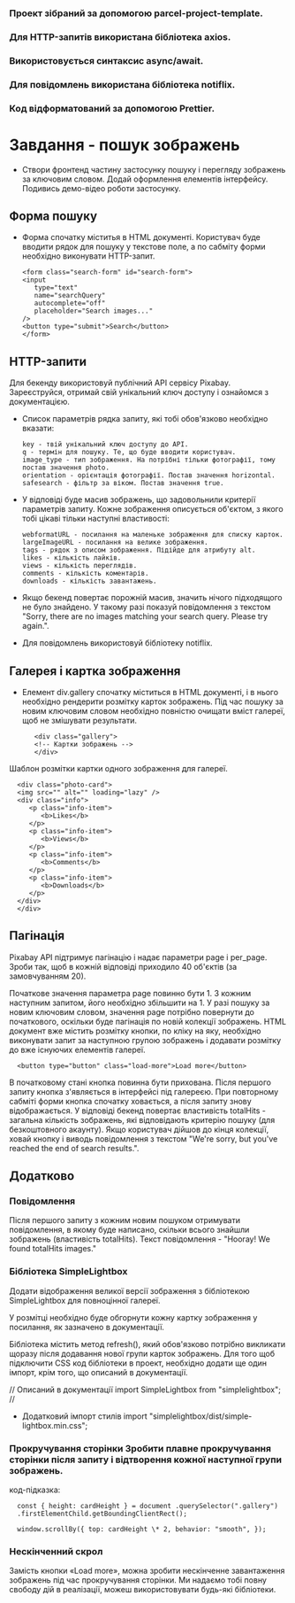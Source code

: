 ### Проект зібраний за допомогою parcel-project-template.

### Для HTTP-запитів використана бібліотека axios.

### Використовується синтаксис async/await.

### Для повідомлень використана бібліотека notiflix.

### Код відформатований за допомогою Prettier.

# Завдання - пошук зображень

- Створи фронтенд частину застосунку пошуку і перегляду зображень за ключовим
  словом. Додай оформлення елементів інтерфейсу. Подивись демо-відео роботи
  застосунку.

## Форма пошуку

- Форма спочатку міститья в HTML документі. Користувач буде вводити рядок для
  пошуку у текстове поле, а по сабміту форми необхідно виконувати HTTP-запит.

      <form class="search-form" id="search-form">
      <input
         type="text"
         name="searchQuery"
         autocomplete="off"
         placeholder="Search images..."
      />
      <button type="submit">Search</button>
      </form>

## HTTP-запити

Для бекенду використовуй публічний API сервісу Pixabay. Зареєструйся, отримай
свій унікальний ключ доступу і ознайомся з документацією.

- Список параметрів рядка запиту, які тобі обов'язково необхідно вказати:

      key - твій унікальний ключ доступу до API.
      q - термін для пошуку. Те, що буде вводити користувач.
      image_type - тип зображення. На потрібні тільки фотографії, тому постав значення photo.
      orientation - орієнтація фотографії. Постав значення horizontal.
      safesearch - фільтр за віком. Постав значення true.

- У відповіді буде масив зображень, що задовольнили критерії параметрів запиту.
  Кожне зображення описується об'єктом, з якого тобі цікаві тільки наступні
  властивості:

      webformatURL - посилання на маленьке зображення для списку карток.
      largeImageURL - посилання на велике зображення.
      tags - рядок з описом зображення. Підійде для атрибуту alt.
      likes - кількість лайків.
      views - кількість переглядів.
      comments - кількість коментарів.
      downloads - кількість завантажень.

- Якщо бекенд повертає порожній масив, значить нічого підходящого не було
  знайдено. У такому разі показуй повідомлення з текстом "Sorry, there are no
  images matching your search query. Please try again.".

- Для повідомлень використовуй бібліотеку notiflix.

## Галерея і картка зображення

- Елемент div.gallery спочатку міститься в HTML документі, і в нього необхідно
  рендерити розмітку карток зображень. Під час пошуку за новим ключовим словом
  необхідно повністю очищати вміст галереї, щоб не змішувати результати.

         <div class="gallery">
         <!-- Картки зображень -->
         </div>

Шаблон розмітки картки одного зображення для галереї.

      <div class="photo-card">
      <img src="" alt="" loading="lazy" />
      <div class="info">
         <p class="info-item">
            <b>Likes</b>
         </p>
         <p class="info-item">
            <b>Views</b>
         </p>
         <p class="info-item">
            <b>Comments</b>
         </p>
         <p class="info-item">
            <b>Downloads</b>
         </p>
      </div>
      </div>

## Пагінація

Pixabay API підтримує пагінацію і надає параметри page і per_page. Зроби так,
щоб в кожній відповіді приходило 40 об'єктів (за замовчуванням 20).

Початкове значення параметра page повинно бути 1. З кожним наступним запитом,
його необхідно збільшити на 1. У разі пошуку за новим ключовим словом, значення
page потрібно повернути до початкового, оскільки буде пагінація по новій
колекції зображень. HTML документ вже містить розмітку кнопки, по кліку на яку,
необхідно виконувати запит за наступною групою зображень і додавати розмітку до
вже існуючих елементів галереї.

      <button type="button" class="load-more">Load more</button>

В початковому стані кнопка повинна бути прихована. Після першого запиту кнопка
з'являється в інтерфейсі під галереєю. При повторному сабміті форми кнопка
спочатку ховається, а після запиту знову відображається. У відповіді бекенд
повертає властивість totalHits - загальна кількість зображень, які відповідають
критерію пошуку (для безкоштовного акаунту). Якщо користувач дійшов до кінця
колекції, ховай кнопку і виводь повідомлення з текстом "We're sorry, but you've
reached the end of search results.".

## Додатково

### Повідомлення

Після першого запиту з кожним новим пошуком отримувати повідомлення, в якому
буде написано, скільки всього знайшли зображень (властивість totalHits). Текст
повідомлення - "Hooray! We found totalHits images."

### Бібліотека SimpleLightbox

Додати відображення великої версії зображення з бібліотекою SimpleLightbox для
повноцінної галереї.

У розмітці необхідно буде обгорнути кожну картку зображення у посилання, як
зазначено в документації.

Бібліотека містить метод refresh(), який обов'язково потрібно викликати щоразу
після додавання нової групи карток зображень. Для того щоб підключити CSS код
бібліотеки в проект, необхідно додати ще один імпорт, крім того, що описаний в
документації.

// Описаний в документації import SimpleLightbox from "simplelightbox"; //

- Додатковий імпорт стилів import "simplelightbox/dist/simple-lightbox.min.css";

### Прокручування сторінки Зробити плавне прокручування сторінки після запиту і відтворення кожної наступної групи зображень.

код-підказка:

      const { height: cardHeight } = document .querySelector(".gallery")
      .firstElementChild.getBoundingClientRect();

      window.scrollBy({ top: cardHeight \* 2, behavior: "smooth", });

### Нескінченний скрол

Замість кнопки «Load more», можна зробити нескінченне завантаження зображень під
час прокручування сторінки. Ми надаємо тобі повну свободу дій в реалізації,
можеш використовувати будь-які бібліотеки.
